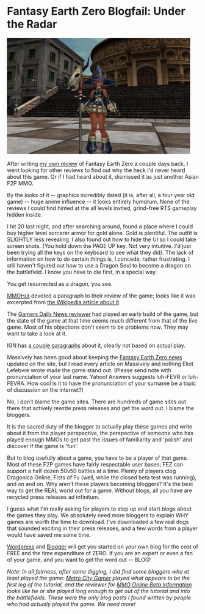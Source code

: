 # Fantasy Earth Zero Blogfail: Under the Radar

![](../uploads/2010/07/FEzero_Client-2010-07-06-06-39-14-35.jpg "My Fantasy Earth Zero character")

After writing [my own review](../index.php/2010/07/04/fantasy-earth-zero-mmorts-goes-mainstream/) of Fantasy Earth Zero a couple days back, I went looking for other reviews to find out why the heck I'd never heard about this game. Or if I had heard about it, dismissed it as just another Asian F2P MMO.

By the looks of it -- graphics incredibly dated (it is, after all, a four year old game) -- huge anime influence -- it looks entirely humdrum. None of the reviews I could find hinted at the all levels invited, grind-free RTS gameplay hidden inside.

I hit 20 last night, and after searching around, found a place where I could buy higher level sorcerer armor for gold alone. Gold is plentiful. The outfit is SLIGHTLY less revealing. I also found out how to hide the UI so I could take screen shots. (You hold down the PAGE UP key. Not very intuitive. I'd just been trying all the keys on the keyboard to see what they did). The lack of information on how to do certain things is, I concede, rather frustrating. I still haven't figured out how to use a Dragon Soul to become a dragon on the battlefield. I know you have to die first, in a special way.

You get resurrected as a dragon, you see.

[MMOHut](http://mmohut.com/review/fantasy-earth-zero) devoted a paragraph to their review of the game; looks like it was excerpted from [the Wikipedia article about it](http://en.wikipedia.org/wiki/Fantasy_earth_zero). 

The [Gamers Daily News reviewer](http://www.gamersdailynews.com/article-2382-Fantasy-Earth-Zero-Handon-Preview.html) had played an early build of the game, but the state of the game at that time seems much different from that of the live game. Most of his objections don't seem to be problems now. They may want to take a look at it.

IGN has [a couple paragraphs](http://pc.ign.com/objects/703/703632.html) about it, clearly not based on actual play.

Massively has been good about keeping the [Fantasy Earth Zero news](http://www.massively.com/tag/fantasy-earth-zero/) updated on the site, but I read every article on Massively and nothing Eliot Lefebvre wrote made the game stand out. (Please send note with pronunciation of your last name. Yahoo! Answers suggests luh-FEVR or luh-FEVRA. How cool is it to have the pronunciation of your surname be a topic of discussion on the internet?)

No, I don't blame the game sites. There are hundreds of game sites out there that actively rewrite press releases and get the word out. I blame the bloggers.

It is the sacred duty of the blogger to actually play these games and write about it from the player perspective, the perspective of someone who has played enough MMOs to get past the issues of familiarity and 'polish' and discover if the game is 'fun'.

But to blog usefully about a game, you have to be a player of that game. Most of these F2P games have fairly respectable user bases; FEZ can support a half dozen 50v50 battles at a time. Plenty of players clog Dragonica Online, Fists of Fu (well, while the closed beta test was running), and on and on. Why aren't these players becoming bloggers? It's the best way to get the REAL world out for a game. Without blogs, all you have are recycled press releases ad infinitum.

I guess what I'm really asking for players to step up and start blogs about the games they play. We absolutely need more bloggers to explain WHY games are worth the time to download. I've downloaded a few real dogs that sounded exciting in their press releases, and a few words from a player would have saved me some time.

[Wordpress](http://wordpress.com/) and [Blogger](http://www.blogger.com/) will get you started on your own blog for the cost of FREE and the time expenditure of ZERO. If you are an expert or even a fan of your game, and you want to get the word out -- BLOG!

*Note: In all fairness, after some digging, I did find some bloggers who at least played the game: [Metro City Gamer](http://metrocitygamer.com/?p=1138) played what appears to be the first leg of the tutorial, and the reviewer for [MMO Online Beta Information](http://mmos-beta-information.blogspot.com/) looks like he or she played long enough to get out of the tutorial and into the battlefields. These were the only blog posts I found written by people who had actually played the game. We need more!*
